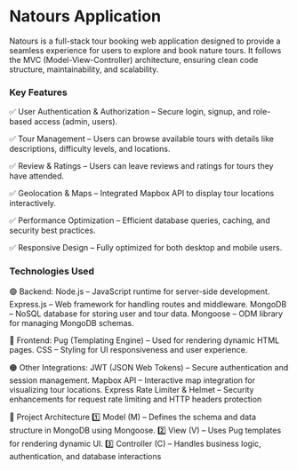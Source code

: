 # Natours Application
Natours is a full-stack tour booking web application designed to provide a seamless experience for users to explore and book nature tours. It follows the MVC (Model-View-Controller) architecture, ensuring clean code structure, maintainability, and scalability.

 ### Key Features
✅ User Authentication & Authorization – Secure login, signup, and role-based access (admin, users).

✅ Tour Management – Users can browse available tours with details like descriptions, difficulty levels, and locations.

✅ Review & Ratings – Users can leave reviews and ratings for tours they have attended.

✅ Geolocation & Maps – Integrated Mapbox API to display tour locations interactively.

✅ Performance Optimization – Efficient database queries, caching, and security best practices.

✅ Responsive Design – Fully optimized for both desktop and mobile users.

### Technologies Used
🟢 Backend:
Node.js – JavaScript runtime for server-side development.
Express.js – Web framework for handling routes and middleware.
MongoDB – NoSQL database for storing user and tour data.
Mongoose – ODM library for managing MongoDB schemas.

🔵 Frontend:
Pug (Templating Engine) – Used for rendering dynamic HTML pages.
CSS – Styling for UI responsiveness and user experience.

🟠 Other Integrations:
JWT (JSON Web Tokens) – Secure authentication and session management.
Mapbox API – Interactive map integration for visualizing tour locations.
Express Rate Limiter & Helmet – Security enhancements for request rate limiting and HTTP headers protection

🔹 Project Architecture
1️⃣ Model (M) – Defines the schema and data structure in MongoDB using Mongoose.
2️⃣ View (V) – Uses Pug templates for rendering dynamic UI.
3️⃣ Controller (C) – Handles business logic, authentication, and database interactions
